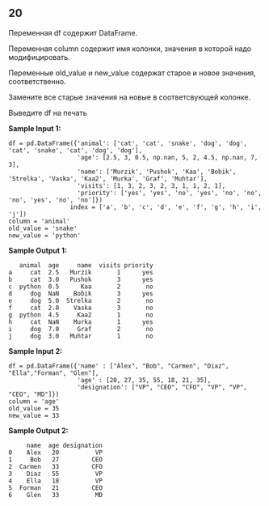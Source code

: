 ## 20

Переменная df содержит DataFrame.

Переменная column содержит имя колонки, значения в которой надо модифицировать.

Переменные old_value и new_value содержат старое и новое значения, соответственно.

Замените все старые значения на новые в соответсвующей колонке.

Выведите df на печать

**Sample Input 1:**

```commandline
df = pd.DataFrame({'animal': ['cat', 'cat', 'snake', 'dog', 'dog', 'cat', 'snake', 'cat', 'dog', 'dog'],
                   'age': [2.5, 3, 0.5, np.nan, 5, 2, 4.5, np.nan, 7, 3],
                   'name': ['Murzik', 'Pushok', 'Kaa', 'Bobik', 'Strelka', 'Vaska', 'Kaa2', 'Murka', 'Graf', 'Muhtar'],
                   'visits': [1, 3, 2, 3, 2, 3, 1, 1, 2, 1],
                   'priority': ['yes', 'yes', 'no', 'yes', 'no', 'no', 'no', 'yes', 'no', 'no']})
                 index = ['a', 'b', 'c', 'd', 'e', 'f', 'g', 'h', 'i', 'j'])
column = 'animal'
old_value = 'snake'
new_value = 'python'
```

**Sample Output 1:**

```commandline
   animal  age     name  visits priority
a     cat  2.5   Murzik       1      yes
b     cat  3.0   Pushok       3      yes
c  python  0.5      Kaa       2       no
d     dog  NaN    Bobik       3      yes
e     dog  5.0  Strelka       2       no
f     cat  2.0    Vaska       3       no
g  python  4.5     Kaa2       1       no
h     cat  NaN    Murka       1      yes
i     dog  7.0     Graf       2       no
j     dog  3.0   Muhtar       1       no
```

**Sample Input 2:**

```commandline
df = pd.DataFrame({'name' : ["Alex", "Bob", "Carmen", "Diaz", "Ella","Forman", "Glen"],
                   'age' : [20, 27, 35, 55, 18, 21, 35],
                   'designation': ["VP", "CEO", "CFO", "VP", "VP", "CEO", "MD"]})
column = 'age'
old_value = 35
new_value = 33
```

**Sample Output 2:**

```commandline
     name  age designation
0    Alex   20          VP
1     Bob   27         CEO
2  Carmen   33         CFO
3    Diaz   55          VP
4    Ella   18          VP
5  Forman   21         CEO
6    Glen   33          MD
```
